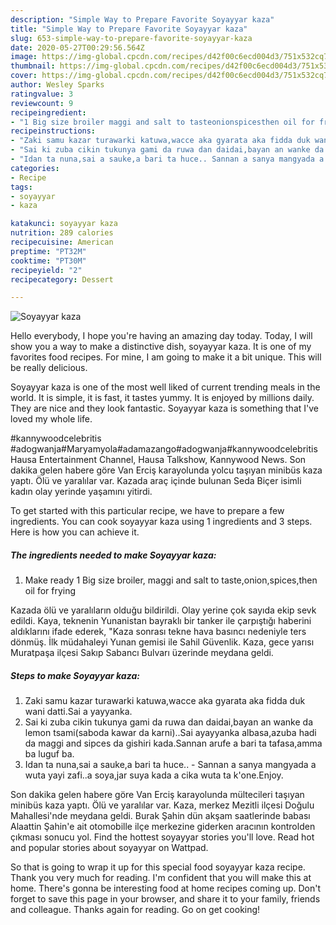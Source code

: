 ```yaml
---
description: "Simple Way to Prepare Favorite Soyayyar kaza"
title: "Simple Way to Prepare Favorite Soyayyar kaza"
slug: 653-simple-way-to-prepare-favorite-soyayyar-kaza
date: 2020-05-27T00:29:56.564Z
image: https://img-global.cpcdn.com/recipes/d42f00c6ecd004d3/751x532cq70/soyayyar-kaza-recipe-main-photo.jpg
thumbnail: https://img-global.cpcdn.com/recipes/d42f00c6ecd004d3/751x532cq70/soyayyar-kaza-recipe-main-photo.jpg
cover: https://img-global.cpcdn.com/recipes/d42f00c6ecd004d3/751x532cq70/soyayyar-kaza-recipe-main-photo.jpg
author: Wesley Sparks
ratingvalue: 3
reviewcount: 9
recipeingredient:
- "1 Big size broiler maggi and salt to tasteonionspicesthen oil for frying"
recipeinstructions:
- "Zaki samu kazar turawarki katuwa,wacce aka gyarata aka fidda duk wani datti.Sai a yayyanka."
- "Sai ki zuba cikin tukunya gami da ruwa dan daidai,bayan an wanke da lemon tsami(saboda kawar da karni)..Sai ayayyanka albasa,azuba hadi da maggi and sipces da gishiri kada.Sannan arufe a bari ta tafasa,amma ba luguf ba."
- "Idan ta nuna,sai a sauke,a bari ta huce.. Sannan a sanya mangyada a wuta yayi zafi..a soya,jar suya kada a cika wuta ta k&#39;one.Enjoy."
categories:
- Recipe
tags:
- soyayyar
- kaza

katakunci: soyayyar kaza 
nutrition: 289 calories
recipecuisine: American
preptime: "PT32M"
cooktime: "PT30M"
recipeyield: "2"
recipecategory: Dessert

---
```



![Soyayyar kaza](https://img-global.cpcdn.com/recipes/d42f00c6ecd004d3/751x532cq70/soyayyar-kaza-recipe-main-photo.jpg)

Hello everybody, I hope you're having an amazing day today. Today, I will show you a way to make a distinctive dish, soyayyar kaza. It is one of my favorites food recipes. For mine, I am going to make it a bit unique. This will be really delicious.

Soyayyar kaza is one of the most well liked of current trending meals in the world. It is simple, it is fast, it tastes yummy. It is enjoyed by millions daily. They are nice and they look fantastic. Soyayyar kaza is something that I've loved my whole life.

#kannywoodcelebritis #adogwanja#Maryamyola#adamazango#adogwanja#kannywoodcelebritis Hausa Entertainment Channel, Hausa Talkshow, Kannywood News. Son dakika gelen habere göre Van Erciş karayolunda yolcu taşıyan minibüs kaza yaptı. Ölü ve yaralılar var. Kazada araç içinde bulunan Seda Biçer isimli kadın olay yerinde yaşamını yitirdi.


To get started with this particular recipe, we have to prepare a few ingredients. You can cook soyayyar kaza using 1 ingredients and 3 steps. Here is how you can achieve it.

<!--inarticleads1-->

##### The ingredients needed to make Soyayyar kaza:

1. Make ready 1 Big size broiler, maggi and salt to taste,onion,spices,then oil for frying


Kazada ölü ve yaralıların olduğu bildirildi. Olay yerine çok sayıda ekip sevk edildi. Kaya, teknenin Yunanistan bayraklı bir tanker ile çarpıştığı haberini aldıklarını ifade ederek, &#34;Kaza sonrası tekne hava basıncı nedeniyle ters dönmüş. İlk müdahaleyi Yunan gemisi ile Sahil Güvenlik. Kaza, gece yarısı Muratpaşa ilçesi Sakıp Sabancı Bulvarı üzerinde meydana geldi. 

<!--inarticleads2-->

##### Steps to make Soyayyar kaza:

1. Zaki samu kazar turawarki katuwa,wacce aka gyarata aka fidda duk wani datti.Sai a yayyanka.
1. Sai ki zuba cikin tukunya gami da ruwa dan daidai,bayan an wanke da lemon tsami(saboda kawar da karni)..Sai ayayyanka albasa,azuba hadi da maggi and sipces da gishiri kada.Sannan arufe a bari ta tafasa,amma ba luguf ba.
1. Idan ta nuna,sai a sauke,a bari ta huce.. - Sannan a sanya mangyada a wuta yayi zafi..a soya,jar suya kada a cika wuta ta k&#39;one.Enjoy.


Son dakika gelen habere göre Van Erciş karayolunda mültecileri taşıyan minibüs kaza yaptı. Ölü ve yaralılar var. Kaza, merkez Mezitli ilçesi Doğulu Mahallesi&#39;nde meydana geldi. Burak Şahin dün akşam saatlerinde babası Alaattin Şahin&#39;e ait otomobille ilçe merkezine giderken aracının kontrolden çıkması sonucu yol. Find the hottest soyayyar stories you&#39;ll love. Read hot and popular stories about soyayyar on Wattpad. 

So that is going to wrap it up for this special food soyayyar kaza recipe. Thank you very much for reading. I'm confident that you will make this at home. There's gonna be interesting food at home recipes coming up. Don't forget to save this page in your browser, and share it to your family, friends and colleague. Thanks again for reading. Go on get cooking!
